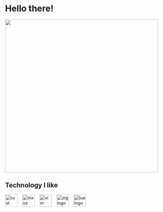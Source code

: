 # Hello there!
<div id="header" align="left">
  <img src="https://media.giphy.com/media/8JTFsZmnTR1Rs1JFVP/giphy.gif" width="500"/>
</div>

<h2 align="left">Technology I like</h2>

<div align="left">
  <img src="https://github.com/loganmarchione/homelab-svg-assets/blob/main/assets/rust-crab.svg" height="40" alt="rust logo"/><img width="12"/>
  <img src="https://cdn.jsdelivr.net/gh/devicons/devicon/icons/nixos/nixos-original.svg" height="40" alt="nixos logo"/><img width="12" />
  <img src="https://cdn.jsdelivr.net/gh/devicons/devicon/icons/vim/vim-original.svg" height="40" alt="vim logo"/><img width="12" />
  <img src="https://cdn.jsdelivr.net/gh/devicons/devicon/icons/zig/zig-original.svg" height="40" alt="zig logo"/><img width="12" />
  <img src="https://cdn.jsdelivr.net/gh/devicons/devicon/icons/lua/lua-original.svg" height="40" alt="lua logo"/>
</div>
